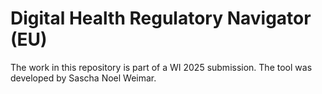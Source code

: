 # Digital Health Regulatory Navigator (EU)
The work in this repository is part of a WI 2025 submission.
The tool was developed by Sascha Noel Weimar.
